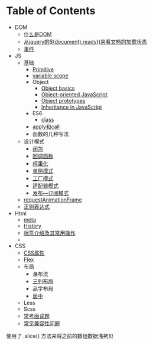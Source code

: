 # Table of Contents
* DOM
  * [什么是DOM](/DOM/什么是DOM.md)
  * [从jquery的$(document).ready()来看文档的加载状态](/DOM/文档的加载状态.md)
  * [事件](/DOM/event.md)
* JS
  * 基础
    * [Primitive](/JS/Primitive.md)
    * [variable scope](/JS/variable_scope.md)
    * Object
      * [Object basics](/JS/Object_basics.md)
      * [Object-oriented JavaScript](/JS/Object-oriented_JavaScript.md)
      * [Object prototypes](/JS/Object_prototypes.md)
      * [Inheritance in JavaScript](/JS/Inheritance.md)
    * ES6
      * [class](/JS/class.md)
    * [apply和call](/JS/apply和call.md)
    * 函数的几种写法
  * 设计模式
    * [闭包](/JS/闭包.md)
    * [回调函数](/JS/callback.md)
    * [柯里化](/JS/currying.md)
    * [单例模式](/JS/设计模式-单例模式.md)
    * [工厂模式](/JS/设计模式-工厂模式.md)
    * [适配器模式](/JS/设计模式-适配器模式.md)
    * [发布—订阅模式](/JS/设计模式-发布订阅模式.md)
  * [requestAnimationFrame](/JS/requestAnimationFrame.md)
  * [正则表达式](/JS/正则表达式.md)
* Html
  * [meta]((/HTML/meta.md))
  * [History](/HTML/History.md)
  * [标签介绍及其常用操作](/HTML/HTML_Tag.md)
  * 
* CSS
  * [CSS属性](/CSS/CSS属性.md)
  * [Flex](/CSS/flex.md)
  * 布局
    * 瀑布流
    * [三列布局](/CSS/三列布局.md)
    * 品字布局
    * [居中](/CSS/居中.md)
  * Less
  * Scss
  * [常考面试题](/CSS/50Q.md)
  * [常见兼容性问题](/CSS/兼容性问题.md)

使用了 .slice() 方法来将之前的数组数据浅拷贝